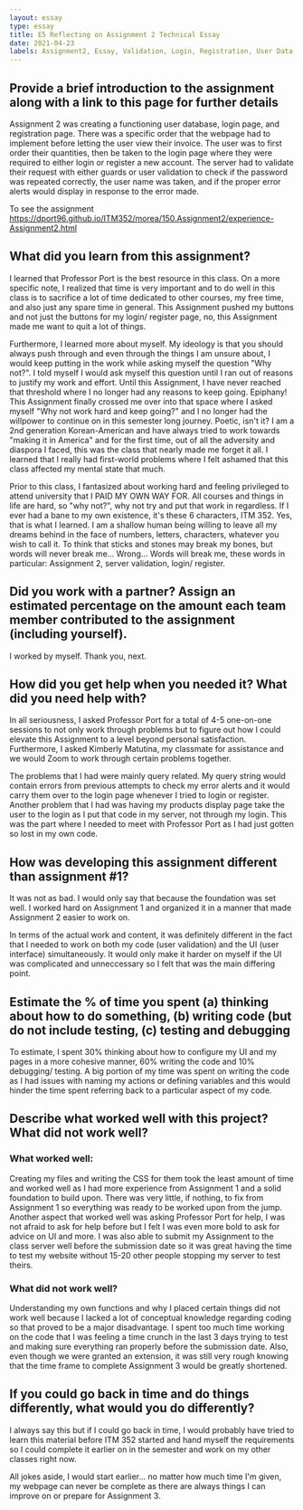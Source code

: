 ```yaml
---
layout: essay
type: essay
title: E5 Reflecting on Assignment 2 Technical Essay
date: 2021-04-23
labels: Assignment2, Essay, Validation, Login, Registration, User Data, 
---
```

## Provide a brief introduction to the assignment along with a link to this page for further details
Assignment 2 was creating a functioning user database, login page, and registration page. There was a specific order that the webpage had to implement before letting the user view their invoice. The user was to first order their quantities, then be taken to the login page where they were required to either login or register a new account. The server had to validate their request with either guards or user validation to check if the password was repeated correctly, the user name was taken, and if the proper error alerts would display in response to the error made. 

To see the assignment 
https://dport96.github.io/ITM352/morea/150.Assignment2/experience-Assignment2.html

## What did you learn from this assignment?
I learned that Professor Port is the best resource in this class. On a more specific note, I realized that time is very important and to do well in this class is to sacrifice a lot of time dedicated to other courses, my free time, and also just any spare time in general. This Assignment pushed my buttons and not just the buttons for my login/ register page, no, this Assignment made me want to quit a lot of things.

Furthermore, I learned more about myself. My ideology is that you should always push through and even through the things I am unsure about, I would keep putting in the work while asking myself the question "Why not?". I told myself I would ask myself this question until I ran out of reasons to justify my work and effort. Until this Assignment, I have never reached that threshold where I no longer had any reasons to keep going. Epiphany! This Assignment finally crossed me over into that space where I asked myself "Why not work hard and keep going?" and I no longer had the willpower to continue on in this semester long journey. Poetic, isn't it? I am a 2nd generation Korean-American and have always tried to work towards "making it in America" and for the first time, out of all the adversity and diaspora I faced, this was the class that nearly made me forget it all. I learned that I really had first-world problems where I felt ashamed that this class affected my mental state that much.

Prior to this class, I fantasized about working hard and feeling privileged to attend university that I PAID MY OWN WAY FOR. All courses and things in life are hard, so "why not?", why not try and put that work in regardless. If I ever had a bane to my own existence, it's these 6 characters, ITM 352. Yes, that is what I learned. I am a shallow human being willing to leave all my dreams behind in the face of numbers, letters, characters, whatever you wish to call it. To think that sticks and stones may break my bones, but words will never break me... Wrong... Words will break me, these words in particular: Assignment 2, server validation, login/ register. 

## Did you work with a partner? Assign an estimated percentage on the amount each team member contributed to the assignment (including yourself).
I worked by myself. Thank you, next. 

## How did you get help when you needed it? What did you need help with?
In all seriousness, I asked Professor Port for a total of 4-5 one-on-one sessions to not only work through problems but to figure out how I could elevate this Assignment to a level beyond personal satisfaction. Furthermore, I asked Kimberly Matutina, my classmate for assistance and we would Zoom to work through certain problems together. 

The problems that I had were mainly query related. My query string would contain errors from previous attempts to check my error alerts and it would carry them over to the login page whenever I tried to login or register. Another problem that I had was having my products display page take the user to the login as I put that code in my server, not through my login. This was the part where I needed to meet with Professor Port as I had just gotten so lost in my own code. 

## How was developing this assignment different than assignment #1?
It was not as bad. I would only say that because the foundation was set well. I worked hard on Assignment 1 and organized it in a manner that made Assignment 2 easier to work on. 

In terms of the actual work and content, it was definitely different in the fact that I needed to work on both my code (user validation) and the UI (user interface) simultaneously. It would only make it harder on myself if the UI was complicated and unneccessary so I felt that was the main differing point. 

## Estimate the % of time you spent (a) thinking about how to do something, (b) writing code (but do not include testing, (c) testing and debugging
To estimate, I spent 30% thinking about how to configure my UI and my pages in a more cohesive manner, 60% writing the code and 10% debugging/ testing. A big portion of my time was spent on writing the code as I had issues with naming my actions or defining variables and this would hinder the time spent referring back to a particular aspect of my code.

## Describe what worked well with this project? What did not work well?
### What worked well: 
Creating my files and writing the CSS for them took the least amount of time and worked well as I had more experience from Assignment 1 and a solid foundation to build upon. There was very little, if nothing, to fix from Assignment 1 so everything was ready to be worked upon from the jump. Another aspect that worked well was asking Professor Port for help, I was not afraid to ask for help before but I felt I was even more bold to ask for advice on UI and more. I was also able to submit my Assignment to the class server well before the submission date so it was great having the time to test my website without 15-20 other people stopping my server to test theirs.

### What did not work well?
Understanding my own functions and why I placed certain things did not work well because I lacked a lot of conceptual knowledge regarding coding so that proved to be a major disadvantage. I spent too much time working on the code that I was feeling a time crunch in the last 3 days trying to test and making sure everything ran properly before the submission date. Also, even though we were granted an extension, it was still very rough knowing that the time frame to complete Assignment 3 would be greatly shortened. 

## If you could go back in time and do things differently, what would you do differently?
I always say this but if I could go back in time, I would probably have tried to learn this material before ITM 352 started and hand myself the requirements so I could complete it earlier on in the semester and work on my other classes right now.

All jokes aside, I would start earlier... no matter how much time I'm given, my webpage can never be complete as there are always things I can improve on or prepare for Assignment 3. 
